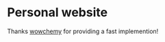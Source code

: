 # Personal website

Thanks [wowchemy](https://github.com/wowchemy/starter-hugo-academic) for providing a fast implemention!